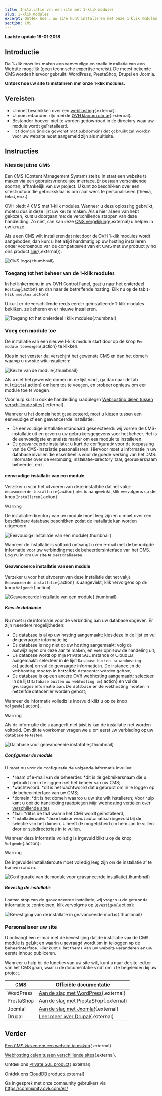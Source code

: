 ```yaml
---
title: Installatie van een site met 1-klik modules
slug: 1-klik-modules
excerpt: Ontdek hoe u uw site kunt installeren met onze 1-klik modules
section: CMS
---
```


**Laatste update 19-01-2018**

## Introductie

De 1-klik modules maken een eenvoudige en snelle installatie van een Website mogelijk (geen technische expertise vereist).  De meest bekende CMS worden hiervoor gebruikt: WordPress, PrestaShop, Drupal en Joomla.

**Ontdek hoe uw site te installeren met onze 1-klik modules.**

## Vereisten

- U moet beschikken over een [webhosting](https://www.ovh.nl/shared-hosting/){.external}.
- U moet erbonden zijn met de [OVH klantenruimte](https://www.ovh.com/auth/?action=gotomanager){.external}.
- Bestanden hoeven niet te worden gedownload in de directory waar uw module wordt geïnstalleerd.
- Het domein (indien gewenst met subdomein) dat gebruikt zal worden voor uw website moet aangemeld zijn als multisite.

## Instructies

### Kies de juiste CMS

Een CMS (Content Management System) stelt u in staat een website te maken via een gebruiksvriendelijke interface. Er bestaan verschillende soorten, afhankelijk van uw project. U kunt zo beschikken over een sitestructuur die gebruiksklaar is om naar wens te personaliseren (thema, tekst, enz.)

OVH biedt 4 CMS met 1-klik modules. Wanneer u deze oplossing gebruikt, moet u dus in deze lijst uw keuze maken. Als u hier al een van hebt gekozen, kunt u doorgaan met de verschillende stappen van deze handleiding. Zo niet, dan kan deze [CMS vergelijking](https://www.ovh.nl/shared-hosting/website/vergelijking-cms/){.external} u helpen in uw keuze.

Als u een CMS wilt installeren dat niet door de OVH 1-klik modules wordt aangeboden, dan kunt u het altijd handmatig op uw hosting installeren, onder voorbehoud van de compatibiliteit van dit CMS met uw product (vind ons product [hier](https://www.ovh.nl/shared-hosting/){.external}).

![CMS logo](images/CMS_logo.png){.thumbnail}

### Toegang tot het beheer van de 1-klik modules

In het linkermenu in uw OVH Control Panel, gaat u naar het onderdeel `Hosting`{.action} en dan naar de betreffende hosting. Klik nu op de tab `1-klik modules`{.action}.

U kunt er de verschillende reeds eerder geïnstalleerde 1-klik modules bekijken, ze beheren en er nieuwe installeren.

![Toegang tot het onderdeel 1 klik modules](images/access_to_the_1_click_modules_section.png){.thumbnail}

### Voeg een module toe

De installatie van een nieuwe 1-klik module start door op de knop `Een module toevoegen`{.action} te klikken.

Kies in het venster dat verschijnt het gewenste CMS en dan het domein waarop u uw site wilt installeren:

![Keuze van de module](images/add_a_module.png){.thumbnail}

Als u niet het gewenste domein in de lijst vindt, ga dan naar de tab `Multisite`{.action} om hem toe te voegen, en probeer opnieuw om een module toe te voegen.

Voor hulp kunt u ook de handleiding raadplegen [Webhosting delen tussen verschillende sites](https://docs.ovh.com/nl/hosting/multisite-configuratie-meerdere-websites/){.external}.

Wanneer u het domein hebt geselecteerd, moet u kiezen tussen een eenvoudige of een geavanceerde installatie:

- De eenvoudige installatie (standaard geselecteerd): wij voeren de CMS-installatie uit en geven u uw gebruikersgegevens voor het beheer. Het is de eenvoudigste en snelste manier om een module te installeren.
- De geavanceerde installatie: u kunt de configuratie voor de toepassing van de CMS-installatie personaliseren. Hiervoor moet u informatie in uw database invullen die essentieel is voor de goede werking van het CMS: informatie over de verbinding, installatie-directory, taal, gebruikersnaam beheerder, enz.

#### eenvoudige installatie van een module

Verzeker u voor het uitvoeren van deze installatie dat het vakje `Geavanceerde installatie`{.action} niet is aangevinkt, klik vervolgens op de knop `Installeren`{.action}.

> [!warning]
>
> De installatie-directory van uw module moet leeg zijn en u moet over een beschikbare database beschikken zodat de installatie kan worden uitgevoerd. 
> 

![Eenvoudige installatie van een module](images/choose_installation.png){.thumbnail}

Wanneer de installatie is voltooid ontvangt u een e-mail met de benodigde informatie voor uw verbinding met de beheerdersinterface van het CMS. Log nu in om uw site te personaliseren.

#### Geavanceerde installatie van een module

Verzeker u voor het uitvoeren van deze installatie dat het vakje `Geavanceerde installatie`{.action} is aangevinkt, klik vervolgens op de knop `Volgende`{.action}.

![Geavanceerde installatie van een module](images/advanced_installation.png){.thumbnail}

##### Kies de database 

Nu moet u de informatie voor de verbinding aan uw database opgeven. Er zijn meerdere mogelijkheden:

- De database is al op uw hosting aangemaakt: kies deze in de lijst en vul de gevraagde informatie in;
- De database is nog niet op uw hosting aangemaakt: volg de aanwijzingen om deze aan te maken, en voer opnieuw de handeling uit;
- De database wordt op mijn Private SQL instance of CloudDB aangemaakt: selecteer in de lijst `Database buiten uw webhosting om`{.action} en vul de gevraagde informatie in. De instance en de webhosting moeten in hetzelfde datacenter worden gehost;
- De database is op een andere OVH webhosting aangemaakt: selecteer in de lijst `Database buiten uw webhosting om`{.action} en vul de gevraagde informatie aan. De database en de webhosting moeten in hetzelfde datacenter worden gehost;

Wanneer de informatie volledig is ingevuld klikt u op de knop `Volgende`{.action}.

> [!warning]
>
> Als de informatie die u aangeeft niet juist is kan de installatie niet worden voltooid. Om dit te voorkomen vragen we u om eerst uw verbinding op uw database te testen.
> 

![Database voor geavanceerde installatie](images/advanced_installation_database.png){.thumbnail}

##### Configureer de module 

U moet nu voor de configuratie de volgende informatie invullen:

- *naam of e-mail van de beheerder: *dit is de gebruikersnaam die u gebruikt om in te loggen met het beheer van uw CMS; 
- *wachtwoord: *dit is het wachtwoord dat u gebruikt om in te loggen op de beheerinterface van uw CMS;
- *domein: *dit is het domein waarop u uw site wilt installeren;
Voor hulp kunt u ook de handleiding raadplegen [Mijn webhosting verdelen over verschillende sites](https://docs.ovh.com/nl/hosting/multisite-configuratie-meerdere-websites/).
- *taal: *dit is de taal waarin het CMS wordt geïnstalleerd;
- *installatieroute: *deze laatste wordt automatisch ingevuld bij de selectie van het domein. U heeft de mogelijkheid om hem aan te vullen door er subdirectories in te vullen. 

Wanneer deze informatie volledig is ingevuld klikt u op de knop `Volgende`{.action}:

> [!warning]
>
> De ingevulde installatieroute moet volledig leeg zijn om de installatie af te kunnen ronden.
> 

![Configuratie van de module voor geavanceerde installatie](images/advanced_installation_configuration.png){.thumbnail}

##### Bevestig de installatie 

Laatste stap van de geavanceerde installatie, wij vragen u de getoonde informatie te controleren, klik vervolgens op `Bevestigen`{.action}:

![Bevestiging van de installatie in geavanceerde modus](images/advanced_installation_summary.png){.thumbnail}

### Personaliseer uw site 

U ontvangt een e-mail met de bevestiging dat de installatie van de CMS module is gelukt en waarin u gevraagd wordt om in te loggen op de beheerinterface. Hier kunt u het thema van uw website veranderen en uw eerste inhoud publiceren.

Wanneer u hulp bij de functies van uw site wilt, kunt u naar de site-editor van het CMS gaan, waar u de documentatie vindt om u te begeleiden bij uw project.

|CMS|Officiële documentatie|
|---|---|
|WordPress|[Aan de slag met WordPress](https://codex.wordpress.org/First_Steps_With_WordPress){.external}|
|PrestaShop|[Aan de slag met PrestaShop](http://doc.prestashop.com/display/PS17/Getting+Started){.external}|
|Joomla!|[Aan de slag met Joomla!](https://www.joomla.org/about-joomla/getting-started.html){.external}|
|Drupal|[Leer meer over Drupal](https://www.drupal.org/docs/7/understanding-drupal/overview){.external}|

## Verder

[Een CMS kiezen om een website te maken](https://www.ovh.nl/shared-hosting/website/vergelijking-cms/){.external}

[Webhosting delen tussen verschillende sites](https://docs.ovh.com/nl/hosting/multisite-configuratie-meerdere-websites/){.external}.

Ontdek ons [Private SQL product](https://www.ovh.nl/shared-hosting/sql-opties.xml){.external}

Ontdek ons [CloudDB product](https://www.ovh.nl/cloud/cloud-databases/){.external}

Ga in gesprek met onze community gebruikers via <https://community.ovh.com/en/>
